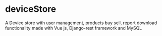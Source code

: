 # deviceStore
A Device store with user management, products buy sell, report download functionality made with Vue js, Django-rest framework and MySQL
